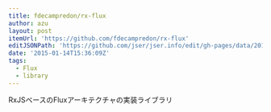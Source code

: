 ```yaml
---
title: fdecampredon/rx-flux
author: azu
layout: post
itemUrl: 'https://github.com/fdecampredon/rx-flux'
editJSONPath: 'https://github.com/jser/jser.info/edit/gh-pages/data/2015/01/index.json'
date: '2015-01-14T15:36:09Z'
tags:
  - Flux
  - library
---
```

RxJSベースのFluxアーキテクチャの実装ライブラリ
